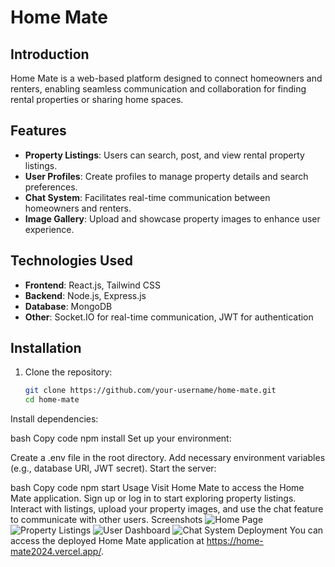 # Home Mate

## Introduction
Home Mate is a web-based platform designed to connect homeowners and renters, enabling seamless communication and collaboration for finding rental properties or sharing home spaces.

## Features
- **Property Listings**: Users can search, post, and view rental property listings.
- **User Profiles**: Create profiles to manage property details and search preferences.
- **Chat System**: Facilitates real-time communication between homeowners and renters.
- **Image Gallery**: Upload and showcase property images to enhance user experience.

## Technologies Used
- **Frontend**: React.js, Tailwind CSS
- **Backend**: Node.js, Express.js
- **Database**: MongoDB
- **Other**: Socket.IO for real-time communication, JWT for authentication

## Installation
1. Clone the repository:
   ```bash
   git clone https://github.com/your-username/home-mate.git
   cd home-mate
Install dependencies:

bash
Copy code
npm install
Set up your environment:

Create a .env file in the root directory.
Add necessary environment variables (e.g., database URI, JWT secret).
Start the server:

bash
Copy code
npm start
Usage
Visit Home Mate to access the Home Mate application.
Sign up or log in to start exploring property listings.
Interact with listings, upload your property images, and use the chat feature to communicate with other users.
Screenshots
![Home Page](outputs/image1.png)
![Property Listings](outputs/image2.png)
![User Dashboard](outputs/image3.png)
![Chat System](outputs/image4.png)
Deployment
You can access the deployed Home Mate application at https://home-mate2024.vercel.app/.
